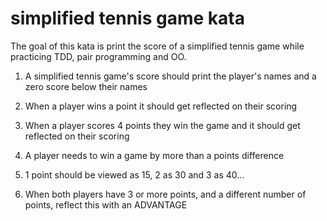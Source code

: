 # simplified tennis game kata

The goal of this kata is print the score of a simplified tennis game while practicing TDD, pair programming and OO.

1. A simplified tennis game's score should print the player's names and a zero score below their names

2. When a player wins a point it should get reflected on their scoring

3. When a player scores 4 points they win the game and it should get reflected on their scoring

4. A player needs to win a game by more than a points difference

5. 1 point should be viewed as 15, 2 as 30 and 3 as 40...

6. When both players have 3 or more points, and a different number of points, reflect this with an ADVANTAGE